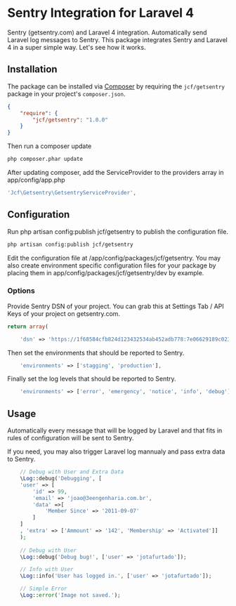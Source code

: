 # Sentry Integration for Laravel 4

Sentry (getsentry.com) and Laravel 4 integration.
Automatically send Laravel log messages to Sentry. This package integrates Sentry and Laravel 4 in a super simple way. Let's see how it works.

## Installation

The package can be installed via [Composer](http://getcomposer.org) by requiring the
`jcf/getsentry` package in your project's `composer.json`.

```json
{
    "require": {
        "jcf/getsentry": "1.0.0"
    }
}
```

Then run a composer update
```sh
php composer.phar update
```

After updating composer, add the ServiceProvider to the providers array in app/config/app.php

```php
'Jcf\Getsentry\GetsentryServiceProvider',
```

## Configuration

Run php artisan config:publish jcf/getsentry to publish the configuration file.

```sh
php artisan config:publish jcf/getsentry
```

Edit the configuration file at /app/config/packages/jcf/getsentry. You may also create environment specific configuration files for your package by placing them in app/config/packages/jcf/getsentry/dev by example.

### Options

Provide Sentry DSN of your project. You can grab this at Settings Tab / API Keys of your project on getsentry.com.

```php
return array(

    'dsn' => 'https://1f68584cfb824d123432534ab452adb778:7e06629189c02355bd2b928881a4c1f1@app.getsentry.com/26241',
```

Then set the environments that should be reported to Sentry.
```php
    'environments' => ['stagging', 'production'],
```

Finally set the log levels that should be reported to Sentry.
```php
    'environments' => ['error', 'emergency', 'notice', 'info', 'debug'],
```

## Usage
Automatically every message that will be logged by Laravel and that fits in rules of configuration will be sent to Sentry.

If you need, you may also trigger Laravel log mannualy and pass extra data to Sentry.

```php
	// Debug with User and Extra Data 
    \Log::debug('Debugging', [
	'user' => [
		'id' => 99,
		'email' => 'joao@3eengenharia.com.br',
		'data' =>[
			'Member Since' => '2011-09-07' 
		]
	]
	, 'extra' => ['Ammount' => '142', 'Membership' => 'Activated']]
    );
		
    // Debug with User
    \Log::debug('Debug bug!', ['user' => 'jotafurtado']);

    // Info with User
    \Log::info('User has logged in.', ['user' => 'jotafurtado']);

    // Simple Error
    \Log::error('Image not saved.');
```
